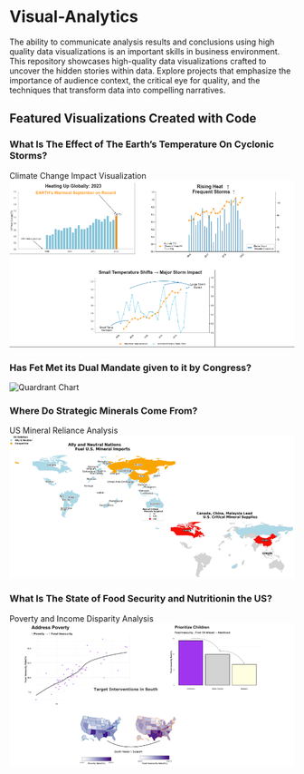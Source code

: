 # Visual-Analytics

The ability to communicate analysis results and conclusions using high quality data visualizations is an important skills in business environment.
This repository showcases high-quality data visualizations crafted to uncover the hidden stories within data. Explore projects that emphasize the importance of audience context, the critical eye for quality, and the techniques that transform data into compelling narratives. 

## Featured Visualizations Created with Code

### What Is The Effect of The Earth’s Temperature On Cyclonic Storms?
Climate Change Impact Visualization
![Climate Change](https://github.com/yinaS1234/Visual-Analytics/blob/main/climates.png)

### Has Fet Met its Dual Mandate given to it by Congress?
![Quardrant Chart](https://github.com/yinaS1234/Visual-Presentation/blob/main/s2/quardrant.png)

### Where Do Strategic Minerals Come From?
US Mineral Reliance Analysis
![Map](https://github.com/yinaS1234/Visual-Analytics/blob/main/map.png)

### What Is The State of Food Security and Nutritionin the US?
Poverty and Income Disparity Analysis
![Poverty Analysis](https://github.com/yinaS1234/Visual-Analytics/blob/main/poverty.png)
